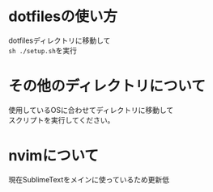 # dotfilesの使い方
dotfilesディレクトリに移動して  
`sh ./setup.sh`を実行

# その他のディレクトリについて
使用しているOSに合わせてディレクトリに移動して  
スクリプトを実行してください。

# nvimについて
現在SublimeTextをメインに使っているため更新低	
